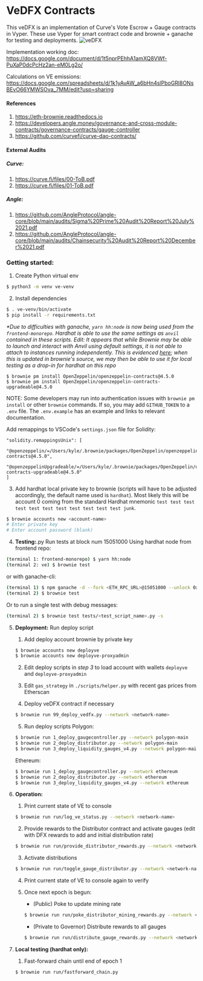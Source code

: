 # VeDFX Contracts

This veDFX is an implementation of Curve's Vote Escrow + Gauge contracts in Vyper. These use Vyper
for smart contract code and brownie + ganache for testing and deployments.
![veDFX](https://user-images.githubusercontent.com/25423613/178617916-680ef134-c076-4e9b-a946-c26b557d27f5.png)

Implementation working doc: https://docs.google.com/document/d/1t5nprPEhhA1amXQ8VWf-PuXaP0dcPcHz2an-eM0Lg2o/

Calculations on VE emissions: https://docs.google.com/spreadsheets/d/1k1yAvAW_a6bHn4slPboGRl8ONsBEvO66YMWSOva_7MM/edit?usp=sharing

#### References

1. https://eth-brownie.readthedocs.io
2. https://developers.angle.money/governance-and-cross-module-contracts/governance-contracts/gauge-controller
3. https://github.com/curvefi/curve-dao-contracts/

#### External Audits

##### Curve:

1. https://curve.fi/files/00-ToB.pdf
2. https://curve.fi/files/01-ToB.pdf

##### Angle:

1. https://github.com/AngleProtocol/angle-core/blob/main/audits/Sigma%20Prime%20Audit%20Report%20July%2021.pdf
2. https://github.com/AngleProtocol/angle-core/blob/main/audits/Chainsecurity%20Audit%20Report%20December%2021.pdf

### Getting started:

1. Create Python virtual env

```bash
$ python3 -m venv ve-venv
```

2. Install dependencies

```bash
$ . ve-venv/bin/activate
$ pip install -r requirements.txt
```

_\*Due to difficulties with ganache, `yarn hh:node` is now being used from the `frontend-monorepo`. Hardhat is able to use the same settings as `anvil` contained in these scripts. Edit: It appears that while Brownie may be able to launch and interact with Anvil using default settings,
it is not able to attach to instances running independently. This is evidenced [here](https://github.com/eth-brownie/brownie/blob/4ae5f527ea86eb95766fe225a0f67620ffd36022/brownie/network/rpc/__init__.py#L23); when this is updated in brownie's source, we may then be able
to use it for local testing as a drop-in for hardhat on this repo_

```
$ brownie pm install OpenZeppelin/openzeppelin-contracts@4.5.0
$ brownie pm install OpenZeppelin/openzeppelin-contracts-upgradeable@4.5.0
```

NOTE: Some developers may run into authentication issues with `brownie pm install` or other `brownie` commands. If so, you may add `GITHUB_TOKEN` to a `.env` file. The `.env.example` has an example and links to relevant documentation.

Add remappings to VSCode's `settings.json` file for Solidity:

```
"solidity.remappingsUnix": [
  "@openzeppelin/=/Users/kyle/.brownie/packages/OpenZeppelin/openzeppelin-contracts@4.5.0",
  "@openzeppelinUpgradeable/=/Users/kyle/.brownie/packages/OpenZeppelin/openzeppelin-contracts-upgradeable@4.5.0"
]
```

3. Add hardhat local private key to brownie (scripts will have to be adjusted accordingly, the default name used is `hardhat`). Most likely this will be account 0 coming from the standard Hardhat mnemonic `test test test test test test test test test test test junk`.

```bash
$ brownie accounts new <account-name>
# Enter private key
# Enter account password (blank)
```

4. **Testing:**.py Run tests at block num 15051000
   Using hardhat node from frontend repo:

```bash
(terminal 1: frontend-monorepo) $ yarn hh:node
(terminal 2: ve) $ brownie test
```

or with ganache-cli:

```bash
(terminal 1) $ npm ganache -d --fork <ETH_RPC_URL>@15051000 --unlock 0x27E843260c71443b4CC8cB6bF226C3f77b9695AF
(terminal 2) $ brownie test
```

Or to run a single test with debug messages:

```bash
(terminal 2) $ brownie test tests/<test_script_name>.py -s
```

5. **Deployment:** Run deploy script

   1. Add deploy account brownie by private key

   ```bash
   $ brownie accounts new deployve
   $ brownie accounts new deployve-proxyadmin
   ```

   2. Edit deploy scripts in _step 3_ to load account with wallets `deployve` and `deployve-proxyadmin`

   3. Edit `gas_strategy` in `./scripts/helper.py` with recent gas prices from Etherscan

   4. Deploy veDFX contract if necessary

   ```bash
   $ brownie run 99_deploy_vedfx.py --network <network-name>
   ```

   5. Run deploy scripts
      Polygon:

   ```bash
   $ brownie run 1_deploy_gaugecontroller.py --network polygon-main
   $ brownie run 2_deploy_distributor.py --network polygon-main
   $ brownie run 3_deploy_liquidity_gauges_v4.py --network polygon-main
   ```

   Ethereum:

   ```bash
   $ brownie run 1_deploy_gaugecontroller.py --network ethereum
   $ brownie run 2_deploy_distributor.py --network ethereum
   $ brownie run 3_deploy_liquidity_gauges_v4.py --network ethereum
   ```

6. **Operation:**

   1. Print current state of VE to console

   ```bash
   $ brownie run run/log_ve_status.py --network <network-name>
   ```

   2. Provide rewards to the Distributor contract and activate gauges (edit with DFX rewards to add and initial distribution rate)

   ```bash
   $ brownie run run/provide_distributor_rewards.py --network <network-name>
   ```

   3. Activate distributions

   ```bash
   $ brownie run run/toggle_gauge_distributor.py --network <network-name>
   ```

   4. Print current state of VE to console again to verify

   5. Once next epoch is begun:

      - (Public) Poke to update mining rate

      ```bash
      $ brownie run run/poke_distributor_mining_rewards.py --network <network-name>
      ```

      - (Private to Governor) Distribute rewards to all gauges

      ```bash
      $ brownie run run/distribute_gauge_rewards.py --network <network-name>
      ```

7. **Local testing (hardhat only):**

   1. Fast-forward chain until end of epoch 1

   ```bash
   $ brownie run run/fastforward_chain.py
   ```
